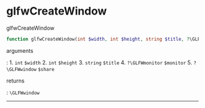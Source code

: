 # glfwCreateWindow
glfwCreateWindow

```php
function glfwCreateWindow(int $width, int $height, string $title, ?\GLFWmonitor $monitor = \NULL, ?\GLFWwindow $share = \NULL) : \GLFWwindow
```

arguments

:    1. `int` `$width` 
    2. `int` `$height` 
    3. `string` `$title` 
    4. `?\GLFWmonitor` `$monitor` 
    5. `?\GLFWwindow` `$share` 

returns

:    `\GLFWwindow` 

---
     